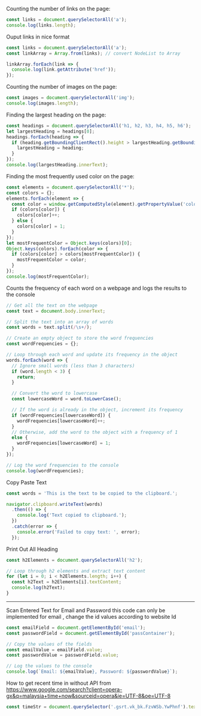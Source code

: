 Counting the number of links on the page:

```js
const links = document.querySelectorAll('a');
console.log(links.length);
```

Ouput links in nice format
```js
const links = document.querySelectorAll('a');
const linkArray = Array.from(links); // convert NodeList to Array

linkArray.forEach(link => {
  console.log(link.getAttribute('href'));
});
```

Counting the number of images on the page:
```js
const images = document.querySelectorAll('img');
console.log(images.length);
```

Finding the largest heading on the page:
```js
const headings = document.querySelectorAll('h1, h2, h3, h4, h5, h6');
let largestHeading = headings[0];
headings.forEach(heading => {
  if (heading.getBoundingClientRect().height > largestHeading.getBoundingClientRect().height) {
    largestHeading = heading;
  }
});
console.log(largestHeading.innerText);
```

Finding the most frequently used color on the page:
```js
const elements = document.querySelectorAll('*');
const colors = {};
elements.forEach(element => {
  const color = window.getComputedStyle(element).getPropertyValue('color');
  if (colors[color]) {
    colors[color]++;
  } else {
    colors[color] = 1;
  }
});
let mostFrequentColor = Object.keys(colors)[0];
Object.keys(colors).forEach(color => {
  if (colors[color] > colors[mostFrequentColor]) {
    mostFrequentColor = color;
  }
});
console.log(mostFrequentColor);
```

Counts the frequency of each word on a webpage and logs the results to the console
```js
// Get all the text on the webpage
const text = document.body.innerText;

// Split the text into an array of words
const words = text.split(/\s+/);

// Create an empty object to store the word frequencies
const wordFrequencies = {};

// Loop through each word and update its frequency in the object
words.forEach(word => {
  // Ignore small words (less than 3 characters)
  if (word.length < 3) {
    return;
  }

  // Convert the word to lowercase
  const lowercaseWord = word.toLowerCase();

  // If the word is already in the object, increment its frequency
  if (wordFrequencies[lowercaseWord]) {
    wordFrequencies[lowercaseWord]++;
  }
  // Otherwise, add the word to the object with a frequency of 1
  else {
    wordFrequencies[lowercaseWord] = 1;
  }
});

// Log the word frequencies to the console
console.log(wordFrequencies);
```
Copy Paste Text
```js
const words = 'This is the text to be copied to the clipboard.';

navigator.clipboard.writeText(words)
  .then(() => {
    console.log('Text copied to clipboard.');
  })
  .catch(error => {
    console.error('Failed to copy text: ', error);
  });
```
Print Out All Heading 
```js
const h2Elements = document.querySelectorAll('h2');

// Loop through h2 elements and extract text content
for (let i = 0; i < h2Elements.length; i++) {
  const h2Text = h2Elements[i].textContent;
  console.log(h2Text);
}
```
___

Scan Entered Text for Email and Password
this code can only be implemented for email , change the id values according to website Id
```js
const emailField = document.getElementById('email');
const passwordField = document.getElementById('passContainer');

// Copy the values of the fields
const emailValue = emailField.value;
const passwordValue = passwordField.value;

// Log the values to the console
console.log(`Email: ${emailValue}, Password: ${passwordValue}`);
```

How to get recent time in without API from https://www.google.com/search?client=opera-gx&q=malaysia+time+now&sourceid=opera&ie=UTF-8&oe=UTF-8
```js
const timeStr = document.querySelector('.gsrt.vk_bk.FzvWSb.YwPhnf').textContent.trim();

```
